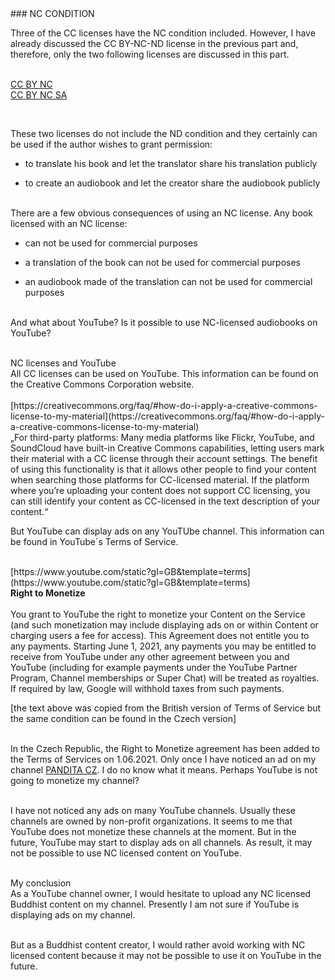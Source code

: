 <div id="nc-condition" markdown="1">
### NC CONDITION
</div>

Three of the CC licenses have the NC condition included. However, I have already discussed the CC BY-NC-ND license in the previous part and, therefore, only the two following licenses are discussed in this part. <br><br>

<div class="do-not-break-out" markdown="1">

[CC BY NC](https://creativecommons.org/licenses/by-nc/4.0)<br>
[CC BY NC SA](https://creativecommons.org/licenses/by-nc-sa/4.0)

</div><br>

These two licenses do not include the ND condition and they certainly can be used if the author wishes to grant permission:<br>

- to translate his book and let the translator share his translation publicly<br>

- to create an audiobook and let the creator share the audiobook publicly<br><br>

There are a few obvious consequences of using an NC license. Any book licensed with an NC license:<br>

- can not be used for commercial purposes<br>

- a translation of the book can not be used for commercial purposes<br>

- an audiobook made of the translation can not be used for commercial purposes<br><br>

And what about YouTube? Is it possible to use NC-licensed audiobooks on YouTube? <br><br>

<div class="underline">NC licenses and YouTube </div>
 All CC licenses can be used on YouTube. This information can be found on the Creative Commons Corporation website.
<br><br>

<div class="do-not-break-out" markdown="1">
[https://creativecommons.org/faq/#how-do-i-apply-a-creative-commons-license-to-my-material](https://creativecommons.org/faq/#how-do-i-apply-a-creative-commons-license-to-my-material)
</div>

<div class="citace">
„For third-party platforms: Many media platforms like Flickr, YouTube, and SoundCloud have built-in Creative Commons capabilities, letting users mark their material with a CC license through their account settings. The benefit of using this functionality is that it allows other people to find your content when searching those platforms for CC-licensed material. If the platform where you’re uploading your content does not support CC licensing, you can still identify your content as CC-licensed in the text description of your content.“
</div>

But YouTube can display ads on any YouTUbe channel. This information can be found in YouTube´s Terms of Service.<br><br>

<div class="do-not-break-out" markdown="1">
[https://www.youtube.com/static?gl=GB&template=terms](https://www.youtube.com/static?gl=GB&template=terms)
</div>

<div class="citace">
<strong>Right to Monetize</strong><br><br>
You grant to YouTube the right to monetize your Content on the Service (and such monetization may include displaying ads on or within Content or charging users a fee for access). This Agreement does not entitle you to any payments. Starting June 1, 2021, any payments you may be entitled to receive from YouTube under any other agreement between you and YouTube (including for example payments under the YouTube Partner Program, Channel memberships or Super Chat) will be treated as royalties. If required by law, Google will withhold taxes from such payments.
</div>

[the text above was copied from the British version of Terms of Service but the same condition can be found in the Czech version]<br><br>

In the Czech Republic, the Right to Monetize agreement has been added to the Terms of Services on 1.06.2021. Only once I have noticed an ad on my channel [PANDITA CZ](https://www.youtube.com/channel/UC1IIp3Yo_PaJPsEU9BUk1ew). I do no know what it means. Perhaps YouTube is not going to monetize my channel?<br><br>

I have not noticed any ads on many YouTube channels. Usually these channels are owned by non-profit organizations. It seems to me that YouTube does not monetize these channels at the moment. But in the future, YouTube may start to display ads on all channels. As result, it may not be possible to use NC licensed content on YouTube.<br><br>

<div class="underline">My conclusion</div>
As a YouTube channel owner, I would hesitate to upload any NC licensed Buddhist content on my channel. Presently I am not sure if YouTube is displaying ads on my channel. <br><br>

But as a Buddhist content creator, I would rather avoid working with NC licensed content because it may not be possible to use it on YouTube in the future.<br><br>
